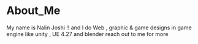 # About_Me
My name is Nalin Joshi !! and I do Web , graphic & game designs in game engine like unity , UE 4.27 and blender
reach out to me for more
